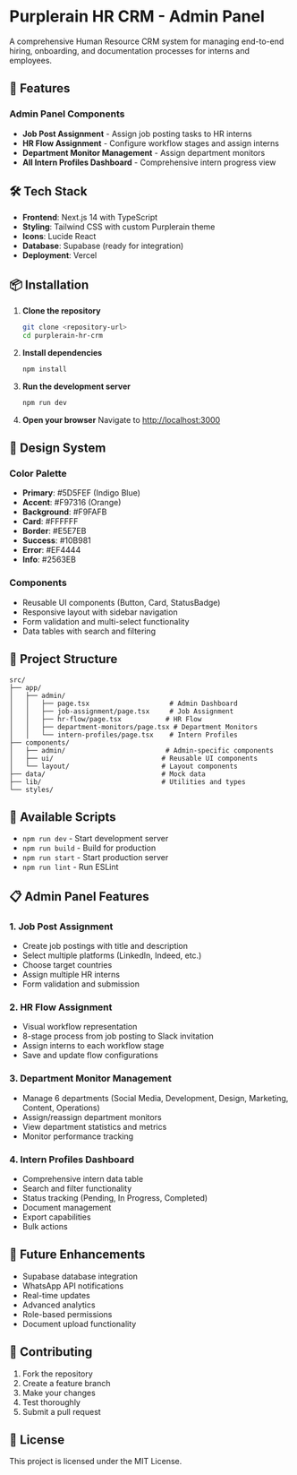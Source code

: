 # Purplerain HR CRM - Admin Panel

A comprehensive Human Resource CRM system for managing end-to-end hiring, onboarding, and documentation processes for interns and employees.

## 🚀 Features

### Admin Panel Components
- **Job Post Assignment** - Assign job posting tasks to HR interns
- **HR Flow Assignment** - Configure workflow stages and assign interns
- **Department Monitor Management** - Assign department monitors
- **All Intern Profiles Dashboard** - Comprehensive intern progress view

## 🛠️ Tech Stack

- **Frontend**: Next.js 14 with TypeScript
- **Styling**: Tailwind CSS with custom Purplerain theme
- **Icons**: Lucide React
- **Database**: Supabase (ready for integration)
- **Deployment**: Vercel

## 📦 Installation

1. **Clone the repository**
   ```bash
   git clone <repository-url>
   cd purplerain-hr-crm
   ```

2. **Install dependencies**
   ```bash
   npm install
   ```

3. **Run the development server**
   ```bash
   npm run dev
   ```

4. **Open your browser**
   Navigate to [http://localhost:3000](http://localhost:3000)

## 🎨 Design System

### Color Palette
- **Primary**: #5D5FEF (Indigo Blue)
- **Accent**: #F97316 (Orange)
- **Background**: #F9FAFB
- **Card**: #FFFFFF
- **Border**: #E5E7EB
- **Success**: #10B981
- **Error**: #EF4444
- **Info**: #2563EB

### Components
- Reusable UI components (Button, Card, StatusBadge)
- Responsive layout with sidebar navigation
- Form validation and multi-select functionality
- Data tables with search and filtering

## 📁 Project Structure

```
src/
├── app/
│   ├── admin/
│   │   ├── page.tsx                    # Admin Dashboard
│   │   ├── job-assignment/page.tsx     # Job Assignment
│   │   ├── hr-flow/page.tsx           # HR Flow
│   │   ├── department-monitors/page.tsx # Department Monitors
│   │   └── intern-profiles/page.tsx    # Intern Profiles
├── components/
│   ├── admin/                         # Admin-specific components
│   ├── ui/                           # Reusable UI components
│   └── layout/                       # Layout components
├── data/                             # Mock data
├── lib/                              # Utilities and types
└── styles/
```

## 🔧 Available Scripts

- `npm run dev` - Start development server
- `npm run build` - Build for production
- `npm run start` - Start production server
- `npm run lint` - Run ESLint

## 📋 Admin Panel Features

### 1. Job Post Assignment
- Create job postings with title and description
- Select multiple platforms (LinkedIn, Indeed, etc.)
- Choose target countries
- Assign multiple HR interns
- Form validation and submission

### 2. HR Flow Assignment
- Visual workflow representation
- 8-stage process from job posting to Slack invitation
- Assign interns to each workflow stage
- Save and update flow configurations

### 3. Department Monitor Management
- Manage 6 departments (Social Media, Development, Design, Marketing, Content, Operations)
- Assign/reassign department monitors
- View department statistics and metrics
- Monitor performance tracking

### 4. Intern Profiles Dashboard
- Comprehensive intern data table
- Search and filter functionality
- Status tracking (Pending, In Progress, Completed)
- Document management
- Export capabilities
- Bulk actions

## 🔮 Future Enhancements

- Supabase database integration
- WhatsApp API notifications
- Real-time updates
- Advanced analytics
- Role-based permissions
- Document upload functionality

## 🤝 Contributing

1. Fork the repository
2. Create a feature branch
3. Make your changes
4. Test thoroughly
5. Submit a pull request

## 📄 License

This project is licensed under the MIT License.